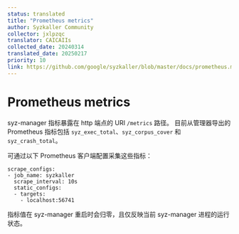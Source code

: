 ```yaml
---
status: translated
title: "Prometheus metrics"
author: Syzkaller Community
collector: jxlpzqc
translator: CAICAIIs
collected_date: 20240314
translated_date: 20250217
priority: 10
link: https://github.com/google/syzkaller/blob/master/docs/prometheus.md
---
```


# Prometheus metrics

syz-manager 指标暴露在 http 端点的 URI `/metrics` 路径。
目前从管理器导出的 Prometheus 指标包括 `syz_exec_total`、`syz_corpus_cover` 和 `syz_crash_total`。

可通过以下 Prometheus 客户端配置采集这些指标：
```
scrape_configs:
- job_name: syzkaller
  scrape_interval: 10s
  static_configs:
  - targets:
    - localhost:56741
```

指标值在 syz-manager 重启时会归零，且仅反映当前 syz-manager 进程的运行状态。
